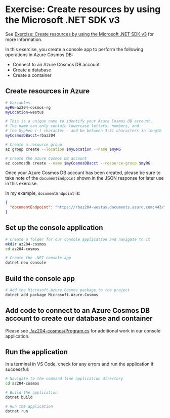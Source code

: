# Exercise: Create resources by using the Microsoft .NET SDK v3

See [Exercise: Create resources by using the Microsoft .NET SDK v3](https://learn.microsoft.com/en-us/training/modules/work-with-cosmos-db/3-exercise-work-cosmos-db-dotnet) for more information.

In this exercise, you create a console app to perform the following operations in Azure Cosmos DB:

- Connect to an Azure Cosmos DB account
- Create a database
- Create a container

## Create resources in Azure

```sh
# Variables
myRG=az204-cosmos-rg
myLocation=westus

# This is a unique name to identify your Azure Cosmos DB account. 
# The name can only contain lowercase letters, numbers, and 
# the hyphen (-) character - and be between 3-31 characters in length
myCosmosDBacct=rbaz204

# Create a resource group
az group create --location $myLocation --name $myRG

# Create the Azure Cosmos DB account
az cosmosdb create --name $myCosmosDBacct --resource-group $myRG

```

Once your Azure Cosmos DB account has been created, please be sure to take note of the `documentEndpoint` shown in the JSON response for later use in this exercise.

In my example, `documentEndpoint` is:

```json
{
  "documentEndpoint": "https://rbaz204-westus.documents.azure.com:443/"
}
```

## Set up the console application

```sh
# Create a folder for our console application and navigate to it
mkdir az204-cosmos
cd az204-cosmos

# Create the .NET console app
dotnet new console

```

## Build the console app

```sh
# Add the Microsoft.Azure.Cosmos package to the project
dotnet add package Microsoft.Azure.Cosmos

```

## Add code to connect to an Azure Cosmos DB account to create our database and container

Please see [./az204-cosmos/Program.cs](./az204-cosmos/Program.cs) for additional work in our console application.

## Run the application

In a terminal in VS Code, check for any errors and run the application if successful:

```sh
# Navigate to the command line application directory
cd az204-cosmos

# Build the application
dotnet build

# Run the application
dotnet run

```
